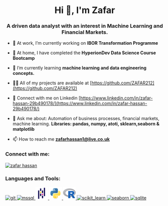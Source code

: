 <h1 align="center">Hi 👋, I'm Zafar</h1>
<h3 align="center">A driven data analyst with an interest in Machine Learning and Financial Markets.</h3>

- 💼 At work, I’m currently working on **IBOR Transformation Programme**

- 🔭 At home, I have completed the **HyperionDev Data Science Course Bootcamp**

- 🌱 I’m currently learning **machine learning and data engineering concepts.**

- 👨‍💻 All of my projects are available at [https://github.com/ZAFAR212](https://github.com/ZAFAR212)

- 📝 Connect with me on Linkedin [https://www.linkedin.com/in/zafar-hassan-29b490178/](https://www.linkedin.com/in/zafar-hassan-29b490178/)

- 💬 Ask me about: Automation of business processes, financial markets, machine learning. **Libraries: pandas, numpy, atoti, sklearn,seaborn & matplotlib**

- 📫 How to reach me **zafarhassan1@live.co.uk**

<h3 align="left">Connect with me:</h3>
<p align="left">
<a href="https://linkedin.com/in/zafar hassan" target="blank"><img align="center" src="https://raw.githubusercontent.com/rahuldkjain/github-profile-readme-generator/master/src/images/icons/Social/linked-in-alt.svg" alt="zafar hassan" height="30" width="40" /></a>
</p>

<h3 align="left">Languages and Tools:</h3>
<p align="left"> <a href="https://git-scm.com/" target="_blank" rel="noreferrer"> <img src="https://www.vectorlogo.zone/logos/git-scm/git-scm-icon.svg" alt="git" width="40" height="40"/> </a> <a href="https://www.microsoft.com/en-us/sql-server" target="_blank" rel="noreferrer"> <img src="https://www.svgrepo.com/show/303229/microsoft-sql-server-logo.svg" alt="mssql" width="40" height="40"/> </a> <a href="https://pandas.pydata.org/" target="_blank" rel="noreferrer"> <img src="https://raw.githubusercontent.com/devicons/devicon/2ae2a900d2f041da66e950e4d48052658d850630/icons/pandas/pandas-original.svg" alt="pandas" width="40" height="40"/> </a> <a href="https://www.python.org" target="_blank" rel="noreferrer"> <img src="https://raw.githubusercontent.com/devicons/devicon/master/icons/python/python-original.svg" alt="python" width="40" height="40"/> </a> <a href="https://www.r-project.org/" target="_blank" rel="noreferrer"> <img src="https://raw.githubusercontent.com/devicons/devicon/1119b9f84c0290e0f0b38982099a2bd027a48bf1/icons/r/r-original.svg" alt="python" width="40" height="40"/> </a> <a href="https://scikit-learn.org/" target="_blank" rel="noreferrer"> <img src="https://upload.wikimedia.org/wikipedia/commons/0/05/Scikit_learn_logo_small.svg" alt="scikit_learn" width="40" height="40"/> </a> <a href="https://seaborn.pydata.org/" target="_blank" rel="noreferrer"> <img src="https://seaborn.pydata.org/_images/logo-mark-lightbg.svg" alt="seaborn" width="40" height="40"/> </a> <a href="https://www.sqlite.org/" target="_blank" rel="noreferrer"> <img src="https://www.vectorlogo.zone/logos/sqlite/sqlite-icon.svg" alt="sqlite" width="40" height="40"/> </a> </p>
